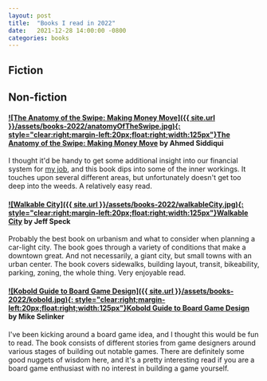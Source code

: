 ```yaml
---
layout: post
title:  "Books I read in 2022"
date:   2021-12-28 14:00:00 -0800
categories: books
---
```




## Fiction



## Non-fiction

#### [![The Anatomy of the Swipe: Making Money Move]({{ site.url }}/assets/books-2022/anatomyOfTheSwipe.jpg){: style="clear:right;margin-left:20px;float:right;width:125px"}](https://www.amazon.com/dp/1641374470/)[The Anatomy of the Swipe: Making Money Move](https://www.amazon.com/dp/1641374470/) by Ahmed Siddiqui
I thought it'd be handy to get some additional insight into our financial system for [my job](https://stripe.com), and this book dips into some of the inner workings. It touches upon several different areas, but unfortunately doesn't get too deep into the weeds. A relatively easy read.

#### [![Walkable City]({{ site.url }}/assets/books-2022/walkableCity.jpg){: style="clear:right;margin-left:20px;float:right;width:125px"}](https://www.amazon.com/dp/0865477728/)[Walkable City](https://www.amazon.com/dp/0865477728/) by Jeff Speck
Probably the best book on urbanism and what to consider when planning a car-light city. The book goes through a variety of conditions that make a downtown great. And not necessarily, a giant city, but small towns with an urban center. The book covers sidewalks, building layout, transit, bikeability, parking, zoning, the whole thing. Very enjoyable read. 


#### [![Kobold Guide to Board Game Design]({{ site.url }}/assets/books-2022/kobold.jpg){: style="clear:right;margin-left:20px;float:right;width:125px"}](https://www.amazon.com/dp/1936781042/)[Kobold Guide to Board Game Design](https://www.amazon.com/dp/1936781042/) by Mike Selinker
I've been kicking around a board game idea, and I thought this would be fun to read. The book consists of different stories from game designers around various stages of building out notable games. There are definitely some good nuggets of wisdom here, and it's a pretty interesting read if you are a board game enthusiast with no interest in building a game yourself. 
